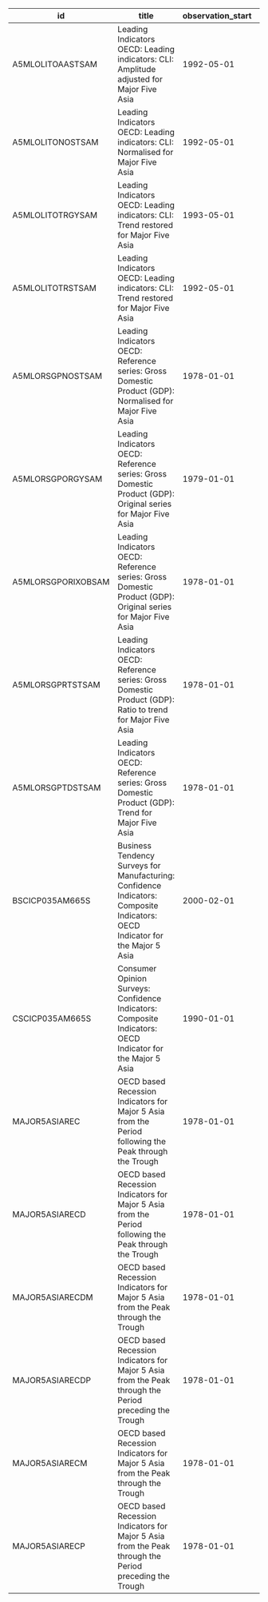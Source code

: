 | id                 | title                                                                                                                         | observation_start   | observation_end   |
|--------------------|-------------------------------------------------------------------------------------------------------------------------------|---------------------|-------------------|
| A5MLOLITOAASTSAM   | Leading Indicators OECD: Leading indicators: CLI: Amplitude adjusted for Major Five Asia                                      | 1992-05-01          | 2022-07-01        |
| A5MLOLITONOSTSAM   | Leading Indicators OECD: Leading indicators: CLI: Normalised for Major Five Asia                                              | 1992-05-01          | 2022-07-01        |
| A5MLOLITOTRGYSAM   | Leading Indicators OECD: Leading indicators: CLI: Trend restored for Major Five Asia                                          | 1993-05-01          | 2022-02-01        |
| A5MLOLITOTRSTSAM   | Leading Indicators OECD: Leading indicators: CLI: Trend restored for Major Five Asia                                          | 1992-05-01          | 2022-02-01        |
| A5MLORSGPNOSTSAM   | Leading Indicators OECD: Reference series: Gross Domestic Product (GDP): Normalised for Major Five Asia                       | 1978-01-01          | 2022-02-01        |
| A5MLORSGPORGYSAM   | Leading Indicators OECD: Reference series: Gross Domestic Product (GDP): Original series for Major Five Asia                  | 1979-01-01          | 2022-02-01        |
| A5MLORSGPORIXOBSAM | Leading Indicators OECD: Reference series: Gross Domestic Product (GDP): Original series for Major Five Asia                  | 1978-01-01          | 2022-02-01        |
| A5MLORSGPRTSTSAM   | Leading Indicators OECD: Reference series: Gross Domestic Product (GDP): Ratio to trend for Major Five Asia                   | 1978-01-01          | 2022-02-01        |
| A5MLORSGPTDSTSAM   | Leading Indicators OECD: Reference series: Gross Domestic Product (GDP): Trend for Major Five Asia                            | 1978-01-01          | 2022-02-01        |
| BSCICP035AM665S    | Business Tendency Surveys for Manufacturing: Confidence Indicators: Composite Indicators: OECD Indicator for the Major 5 Asia | 2000-02-01          | 2022-06-01        |
| CSCICP035AM665S    | Consumer Opinion Surveys: Confidence Indicators: Composite Indicators: OECD Indicator for the Major 5 Asia                    | 1990-01-01          | 2022-06-01        |
| MAJOR5ASIAREC      | OECD based Recession Indicators for Major 5 Asia from the Period following the Peak through the Trough                        | 1978-01-01          | 2022-02-01        |
| MAJOR5ASIARECD     | OECD based Recession Indicators for Major 5 Asia from the Period following the Peak through the Trough                        | 1978-01-01          | 2022-02-28        |
| MAJOR5ASIARECDM    | OECD based Recession Indicators for Major 5 Asia from the Peak through the Trough                                             | 1978-01-01          | 2022-02-28        |
| MAJOR5ASIARECDP    | OECD based Recession Indicators for Major 5 Asia from the Peak through the Period preceding the Trough                        | 1978-01-01          | 2022-02-28        |
| MAJOR5ASIARECM     | OECD based Recession Indicators for Major 5 Asia from the Peak through the Trough                                             | 1978-01-01          | 2022-02-01        |
| MAJOR5ASIARECP     | OECD based Recession Indicators for Major 5 Asia from the Peak through the Period preceding the Trough                        | 1978-01-01          | 2022-02-01        |